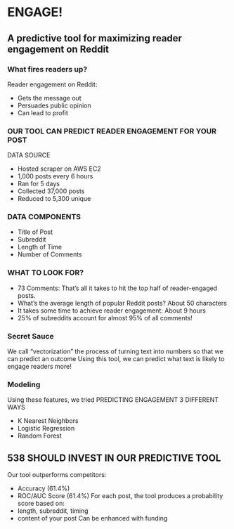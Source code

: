 # ENGAGE!
## A predictive tool for maximizing reader engagement on Reddit

### What fires readers up?
Reader engagement on Reddit:
* Gets the message out
* Persuades public opinion
* Can lead to profit

### OUR TOOL CAN PREDICT READER ENGAGEMENT FOR YOUR POST
DATA SOURCE
* Hosted scraper on AWS EC2
* 1,000 posts every 6 hours
* Ran for 5 days
* Collected 37,000 posts
* Reduced to 5,300 unique

### DATA COMPONENTS
* Title of Post
* Subreddit
* Length of Time
* Number of Comments

### WHAT TO LOOK FOR?
* 73 Comments: That’s all it takes to hit the top half of reader-engaged posts.
* What’s the average length of popular Reddit posts? About 50 characters
* It takes some time to achieve reader engagement: About 9 hours
* 25% of subreddits account for almost 95% of all comments!

### Secret Sauce
We call “vectorization” the process of turning text into numbers so that we can predict an outcome
Using this tool, we can predict what text is likely to engage readers more!

### Modeling
Using these features, we tried
PREDICTING ENGAGEMENT 3 DIFFERENT WAYS 
* K Nearest Neighbors
* Logistic Regression
* Random Forest

## 538 SHOULD INVEST IN OUR PREDICTIVE TOOL
Our tool outperforms competitors:
* Accuracy (61.4%)
* ROC/AUC Score (61.4%)
For each post, the tool produces a probability score based on:
* length, subreddit, timing
* content of your post
Can be enhanced with funding








